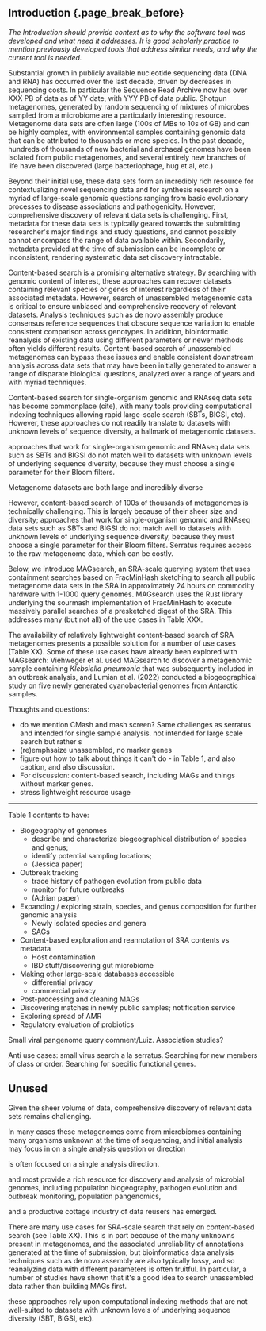 ## Introduction {.page_break_before}

*The Introduction should provide context as to why the software tool was developed and what need it addresses. It is good scholarly practice to mention previously developed tools that address similar needs, and why the current tool is needed.*

Substantial growth in publicly available nucleotide sequencing data
(DNA and RNA) has occurred over the last decade, driven by decreases
in sequencing costs.
In particular the Sequence Read Archive now has
over XXX PB of data as of YY date, with YYY PB of data public.
Shotgun metagenomes, generated by random sequencing of mixtures of
microbes sampled from a microbiome are a particularly interesting resource.
Metagenome data sets are often large (100s of MBs to 10s of GB) and
can be highly complex, with environmental samples containing genomic
data that can be attributed to thousands or more species.
In the past decade, hundreds of thousands of new bacterial and archaeal
genomes have been isolated from public metagenomes, and several
entirely new branches of life have been discovered (large bacteriophage,
hug et al, etc.)

Beyond their initial use, these data sets form an incredibly rich
resource for contextualizing novel sequencing data and for synthesis
research on a myriad of large-scale genomic questions ranging from
basic evolutionary processes to disease associations and pathogenicity.
However, comprehensive discovery of relevant data sets is challenging.
First, metadata for these data sets is typically geared towards the
submitting researcher's major findings and study questions, and cannot
possibly cannot encompass the range of data available within.
Secondarily, metadata provided at the time of submission can be
incomplete or inconsistent, rendering systematic data set discovery
intractable.

Content-based search is a promising alternative strategy.
By searching with genomic content of interest, these approaches can
recover datasets containing relevant species or genes of interest
regardless of their associated metadata.
However, search of unassembled metagenomic data is critical to ensure unbiased
and comprehensive recovery of relevant datasets.
Analysis techniques such as de novo assembly produce consensus
reference sequences that obscure sequence variation to enable
consistent comparison across genotypes.
In addition, bioinformatic reanalysis of existing data using different
parameters or newer methods often yields different results.
Content-based search of unassembled metagenomes can bypass these issues
and enable consistent downstream analysis across data sets that may have
been initially generated to answer a range of disparate
biological questions, analyzed over a range of years and with myriad techniques.

Content-based search for single-organism genomic and RNAseq data
sets has become commonplace (cite), with many tools providing computational
indexing techniques allowing rapid large-scale search (SBTs, BIGSI, etc).
However, these approaches do not readily translate to datasets with unknown
levels of sequence diversity, a hallmark of metagenomic datasets.



approaches that work for single-organism genomic and
RNAseq data sets such as SBTs and BIGSI do not match well to datasets
with unknown levels of underlying sequence diversity, because they
must choose a single parameter for their Bloom filters.

Metagenome datasets are both large and incredibly diverse

However, content-based search of 100s of thousands of metagenomes is
technically challenging.  This is largely because of their sheer size
and diversity; approaches that work for single-organism genomic and
RNAseq data sets such as SBTs and BIGSI do not match well to datasets
with unknown levels of underlying sequence diversity, because they
must choose a single parameter for their Bloom filters. Serratus
requires access to the raw metagenome data, which can be costly.






Below, we introduce MAGsearch, an SRA-scale querying system that uses
containment searches based on FracMinHash sketching to search all
public metagenome data sets in the SRA in approximately 24 hours on
commodity hardware with 1-1000 query genomes.  MAGsearch uses the Rust
library underlying the sourmash implementation of FracMinHash to
execute massively parallel searches of a presketched digest of the
SRA. This addresses many (but not all) of the use cases in Table XXX.

The availability of relatively lightweight content-based search of SRA
metagenomes presents a possible solution for a number of use cases (Table XX).
Some of these use cases have already been explored with MAGsearch:
Viehweger et al. used MAGsearch to discover a metagenomic sample containing
*Klebsiella pneumonia* that was subsequently included in an outbreak
analysis, and Lumian et al. (2022) conducted a biogeographical study
on five newly generated cyanobacterial genomes from Antarctic samples.


Thoughts and questions:

* do we mention CMash and mash screen? Same challenges as serratus and
  intended for single sample analysis.
  not intended for large scale search but rather s
* (re)emphsaize unassembled, no marker genes
* figure out how to talk about things it can't do - in Table 1, and
  also caption, and also discussion.
* For discussion: content-based search, including MAGs and things
  without marker genes.
* stress lightweight resource usage

----

Table 1 contents to have:

* Biogeography of genomes
  * describe and characterize biogeographical distribution of species and genus;
  * identify potential sampling locations;
  * (Jessica paper)
* Outbreak tracking
  * trace history of pathogen evolution from public data
  * monitor for future outbreaks
  * (Adrian paper)
* Expanding / exploring strain, species, and genus composition for further genomic analysis
  * Newly isolated species and genera
  * SAGs
* Content-based exploration and reannotation of SRA contents vs metadata
  * Host contamination
  * IBD stuff/discovering gut microbiome
* Making other large-scale databases accessible
  * differential privacy
  * commercial privacy
* Post-processing and cleaning MAGs
* Discovering matches in newly public samples; notification service
* Exploring spread of AMR
* Regulatory evaluation of probiotics

Small viral pangenome query comment/Luiz. Association studies?

Anti use cases: small virus search a la serratus. Searching for new
members of class or order. Searching for specific functional genes.

## Unused

Given the sheer volume of data, comprehensive discovery of
relevant data sets remains challenging.

In many cases these metagenomes come from microbiomes containing many
organisms unknown at the time of sequencing, and initial analysis may
focus in on a single analysis question or direction

is often
focused on a single analysis direction.


 and most provide a rich resource for discovery and analysis of microbial genomes, including population biogeography, pathogen evolution and outbreak monitoring, population pangenomics,

and a productive cottage industry of data reusers has
emerged. 

There are many use cases for SRA-scale search that rely on
content-based search (see Table XX). This is in part because of the
many unknowns present in metagenomes, and the associated unreliability
of annotations generated at the time of submission; but bioinformatics
data analysis techniques such as de novo assembly are also typically
lossy, and so reanalyzing data with different parameters is often
fruitful. In particular, a number of studies have shown that it's a
good idea to search unassembled data rather than building MAGs first.

these approaches rely upon computational
indexing methods that are not well-suited to datasets with unknown levels of
underlying sequence diversity (SBT, BIGSI, etc).
